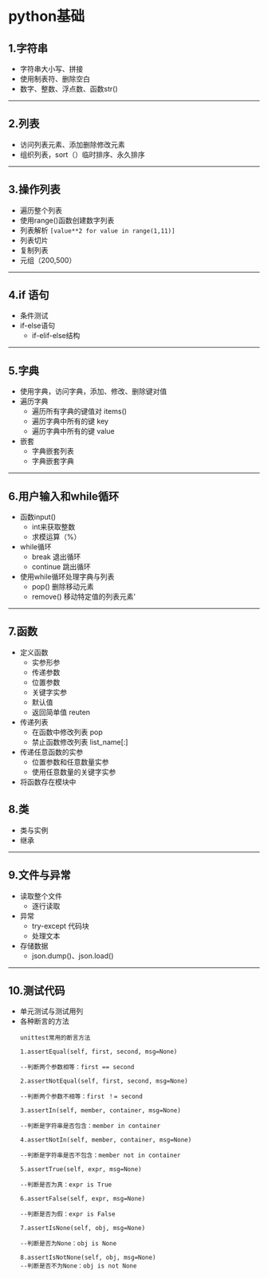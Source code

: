 # python基础
## 1.字符串
+ 字符串大小写、拼接
+ 使用制表符、删除空白
+ 数字、整数、浮点数、函数str()
****
## 2.列表
+ 访问列表元素、添加删除修改元素
+ 组织列表，sort（）临时排序、永久排序
****
## 3.操作列表
+ 遍历整个列表
+ 使用range()函数创建数字列表
+ 列表解析 ``[value**2 for value in range(1,11)]``
+ 列表切片
+ 复制列表
+ 元组（200,500）
****
## 4.if 语句
+ 条件测试 
+ if-else语句
    + if-elif-else结构
****
## 5.字典
+ 使用字典，访问字典，添加、修改、删除键对值
+ 遍历字典
    + 遍历所有字典的键值对 items()
    + 遍历字典中所有的键 key
    + 遍历字典中所有的键 value
+ 嵌套
    + 字典嵌套列表
    + 字典嵌套字典
****
## 6.用户输入和while循环
+ 函数input()
    + int来获取整数
    + 求模运算（%）
+ while循环
    + break 退出循环
    + continue 跳出循环
+ 使用while循环处理字典与列表
    + pop() 删除移动元素
    + remove() 移动特定值的列表元素'
****
## 7.函数
+ 定义函数
    + 实参形参
    + 传递参数
    + 位置参数
    + 关键字实参
    + 默认值
    + 返回简单值 reuten
+ 传递列表
  + 在函数中修改列表 pop
  + 禁止函数修改列表 list_name[:]
+ 传递任意函数的实参
  + 位置参数和任意数量实参
  + 使用任意数量的关键字实参
+ 将函数存在模块中
## 8.类
+ 类与实例
+ 继承
****
## 9.文件与异常
+ 读取整个文件
  + 逐行读取
+ 异常
  + try-except 代码块
  + 处理文本
+ 存储数据
  + json.dump()、json.load()
****
## 10.测试代码
+ 单元测试与测试用列
+ 各种断言的方法
  ```buildoutcfg
  unittest常用的断言方法
  
  1.assertEqual(self, first, second, msg=None)
  
  --判断两个参数相等：first == second
  
  2.assertNotEqual(self, first, second, msg=None)
  
  --判断两个参数不相等：first ！= second
  
  3.assertIn(self, member, container, msg=None)
  
  --判断是字符串是否包含：member in container
  
  4.assertNotIn(self, member, container, msg=None)
  
  --判断是字符串是否不包含：member not in container
  
  5.assertTrue(self, expr, msg=None)
  
  --判断是否为真：expr is True
  
  6.assertFalse(self, expr, msg=None)
  
  --判断是否为假：expr is False
  
  7.assertIsNone(self, obj, msg=None)
  
  --判断是否为None：obj is None
  
  8.assertIsNotNone(self, obj, msg=None)
  --判断是否不为None：obj is not None
  ```